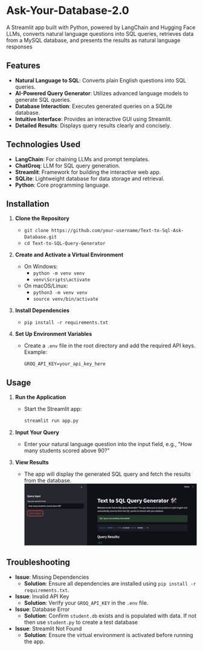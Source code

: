 # Ask-Your-Database-2.0
A Streamlit app built with Python, powered by LangChain and Hugging Face LLMs, converts natural language questions into SQL queries, retrieves data from a MySQL database, and presents the results as natural language responses


## Features
- **Natural Language to SQL**: Converts plain English questions into SQL queries.
- **AI-Powered Query Generator**: Utilizes advanced language models to generate SQL queries.
- **Database Interaction**: Executes generated queries on a SQLite database.
- **Intuitive Interface**: Provides an interactive GUI using Streamlit.
- **Detailed Results**: Displays query results clearly and concisely.

## Technologies Used
- **LangChain**: For chaining LLMs and prompt templates.
- **ChatGroq**: LLM for SQL query generation.
- **Streamlit**: Framework for building the interactive web app.
- **SQLite**: Lightweight database for data storage and retrieval.
- **Python**: Core programming language.

## Installation
1. **Clone the Repository**  
   - `git clone https://github.com/your-username/Text-to-Sql-Ask-Database.git`  
   - `cd Text-to-SQL-Query-Generator`

2. **Create and Activate a Virtual Environment**  
   - On Windows:  
     - `python -m venv venv`  
     - `venv\Scripts\activate`
   - On macOS/Linux:  
     - `python3 -m venv venv`  
     - `source venv/bin/activate`

3. **Install Dependencies**  
   - `pip install -r requirements.txt`

4. **Set Up Environment Variables**  
   - Create a `.env` file in the root directory and add the required API keys. Example:
     ```
     GROQ_API_KEY=your_api_key_here
     ```

## Usage
1. **Run the Application**  
   - Start the Streamlit app:
     ```bash
     streamlit run app.py
     ```

2. **Input Your Query**  
   - Enter your natural language question into the input field, e.g., "How many students scored above 90?"

3. **View Results**  
   - The app will display the generated SQL query and fetch the results from the database.
   ![alt text](https://github.com/sahilbishnoi26/Text-to-Sql-Ask-Database/blob/main/text-to-sql.png)

## Troubleshooting
- **Issue**: Missing Dependencies  
  - **Solution**: Ensure all dependencies are installed using `pip install -r requirements.txt`.
- **Issue**: Invalid API Key  
  - **Solution**: Verify your `GROQ_API_KEY` in the `.env` file.
- **Issue**: Database Error  
  - **Solution**: Confirm `student.db` exists and is populated with data. If not then use `student.py` to create a test database
- **Issue**: Streamlit Not Found  
  - **Solution**: Ensure the virtual environment is activated before running the app.
